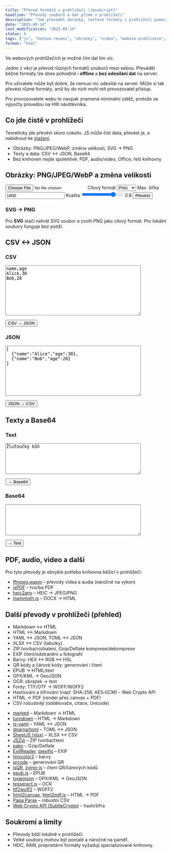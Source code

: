```yaml
---
title: "Převod formátů v prohlížeči (JavaScript)"
headline: "Převody souborů a dat přímo v prohlížeči"
description: "Jak převádět obrázky, textové formáty v prohlížeči pomocí JavaScriptu – bez odesílání dat na server."
date: "2025-09-14"
last_modification: "2025-09-14"
status: 0
tags: ["js", "hotova-reseni", "obrazky", "video", "webove-prohlizece", "produktivita"]
format: "html"
---
```


<p>Ve webových prohlížečích je možné čím dal tím víc.</p>

<p>Jedno z věcí je převod různých formátů souborů mezi sebou. Převádět běžné formáty lze dnes pohodlně i <b>offline</b> a <b>bez odesílání dat</b> na server.</p>

<p>Pro uživatele může být dobré, že nemusí nic odesílat na server. Může si tak převést různé formáty, aniž by do nich mohl mít provozovatel přístup.</p>

<p>Pro provozovatele webu to naopak znamená minimální zátěž, protože se výpočty provedou na HW návštěvníka.</p>

<h2 id="co-jde">Co jde čistě v prohlížeči</h2>

<p>Teoreticky jde převést skoro cokoliv. JS může číst data, převést je, a nabídnout ke <a href="/atribut-download">stažení</a>.</p>

<p></p>

<ul>
  <li>Obrázky: PNG/JPEG/WebP, změna velikosti, SVG → PNG</li>
  <li>Texty a data: CSV ↔ JSON, Base64</li>
  <li>Bez knihoven nejde spolehlivě: PDF, audio/video, Office; řeší knihovny</li>
</ul>

<h2 id="obrazky">Obrázky: PNG/JPEG/WebP a změna velikosti</h2>
<div class="live no-source">
  <p class="flex gap-2 flex-wrap">
    <input id="imgInput" type="file" accept="image/*">
    <label>Cílový formát
      <select id="imgFormat">
        <option value="image/png">PNG</option>
        <option value="image/jpeg">JPEG</option>
        <option value="image/webp">WebP</option>
      </select>
    </label>
    <label>Max. šířka
      <input id="imgMaxW" type="number" value="1600" min="1">
    </label>
    <label>Kvalita
      <input id="imgQuality" type="range" min="0" max="1" step="0.05" value="0.8">
      <span id="imgQualityVal">0.8</span>
    </label>
    <button id="imgConvert">Převést</button>
  </p>
  <p id="imgInfo"></p>
  <canvas id="imgCanvas" class="border" style="max-width:100%; display:none"></canvas>
  <p class="flex gap-2 flex-wrap">
    <a id="imgDownload" download="converted.png" style="display:none">Stáhnout výsledek</a>
  </p>
</div>

<h3 id="svg-png">SVG → PNG</h3>
<p>Pro <b>SVG</b> stačí nahrát SVG soubor a zvolit PNG jako cílový formát. Pro lokální soubory funguje bez potíží.</p>

<h2 id="csv-json">CSV ↔ JSON</h2>
<div class="live no-source">
  <div class="grid" style="grid-template-columns:1fr 1fr; gap:1rem; align-items:start">
    <div>
      <h3>CSV</h3>
      <textarea id="csvInput" rows="10" cols="50">name,age
Alice,30
Bob,28</textarea>
      <p class="flex gap-2 flex-wrap">
        <button id="csvToJson">CSV → JSON</button>
      </p>
    </div>
    <div>
      <h3>JSON</h3>
      <textarea id="jsonInput" rows="10" cols="50">[
  {"name":"Alice","age":30},
  {"name":"Bob","age":28}
]</textarea>
      <p class="flex gap-2 flex-wrap">
        <button id="jsonToCsv">JSON → CSV</button>
      </p>
    </div>
  </div>
</div>

<h2 id="base64">Texty a Base64</h2>
<div class="live no-source">
  <div class="grid" style="grid-template-columns:1fr 1fr; gap:1rem; align-items:start">
    <div>
      <h3>Text</h3>
      <textarea id="txtPlain" rows="6" cols="50">Žluťoučký kůň</textarea>
      <p class="flex gap-2 flex-wrap"><button id="toB64">→ Base64</button></p>
    </div>
    <div>
      <h3>Base64</h3>
      <textarea id="txtB64" rows="6" cols="50"></textarea>
      <p class="flex gap-2 flex-wrap"><button id="fromB64">→ Text</button></p>
    </div>
  </div>
</div>

<h2 id="pdf-video">PDF, audio, video a další</h2>
<p>Pro tyto převody je obvykle potřeba knihovna běžící v prohlížeči:</p>
<div class="external-content">
  <ul>
    <li><a href="https://github.com/ffmpegwasm/ffmpeg.wasm">ffmpeg.wasm</a> – převody videa a audia (náročné na výkon)</li>
    <li><a href="https://github.com/parallax/jsPDF">jsPDF</a> – tvorba PDF</li>
    <li><a href="https://github.com/alexcorvi/heic2any">heic2any</a> – HEIC → JPEG/PNG</li>
    <li><a href="https://github.com/mwilliamson/mammoth.js">mammoth.js</a> – DOCX → HTML</li>
  </ul>
</div>

<h2 id="dalsi">Další převody v prohlížeči (přehled)</h2>
<ul>
  <li>Markdown ↔ HTML</li>
  <li>HTML ↔ Markdown</li>
  <li>YAML ↔ JSON, TOML ↔ JSON</li>
  <li>XLSX ↔ CSV (tabulky)</li>
  <li>ZIP tvorba/rozbalení, Gzip/Deflate komprese/dekomprese</li>
  <li>EXIF čtení/odstranění u fotografií</li>
  <li>Barvy: HEX ↔ RGB ↔ HSL</li>
  <li>QR kódy a čárové kódy: generování i čtení</li>
  <li>EPUB → HTML/text</li>
  <li>GPX/KML → GeoJSON</li>
  <li>OCR: obrázek → text</li>
  <li>Fonty: TTF/OTF → WOFF/WOFF2</li>
  <li>Hashování a šifrování (např. SHA‑256, AES‑GCM) – Web Crypto API</li>
  <li>HTML → PDF (render přes canvas + PDF)</li>
  <li>CSV robustněji (oddělovače, citace, Unicode)</li>
  
</ul>

<div class="external-content">
  <ul>
    <li><a href="https://github.com/markedjs/marked">marked</a> – Markdown → HTML</li>
    <li><a href="https://github.com/mixmark-io/turndown">turndown</a> – HTML → Markdown</li>
    <li><a href="https://github.com/nodeca/js-yaml">js-yaml</a> – YAML ↔ JSON</li>
    <li><a href="https://github.com/iarna/iarna-toml">@iarna/toml</a> – TOML ↔ JSON</li>
    <li><a href="https://sheetjs.com/">SheetJS (xlsx)</a> – XLSX ↔ CSV</li>
    <li><a href="https://stuk.github.io/jszip/">JSZip</a> – ZIP tvorba/čtení</li>
    <li><a href="https://github.com/nodeca/pako">pako</a> – Gzip/Deflate</li>
    <li><a href="https://github.com/mattiasw/ExifReader">ExifReader</a>, <a href="https://github.com/hMatoba/piexifjs">piexifjs</a> – EXIF</li>
    <li><a href="https://github.com/bgrins/TinyColor">tinycolor2</a> – barvy</li>
    <li><a href="https://github.com/soldair/node-qrcode">qrcode</a> – generování QR</li>
    <li><a href="https://github.com/cozmo/jsQR">jsQR</a>, <a href="https://github.com/zxing-js/library">zxing-js</a> – čtení QR/čárových kódů</li>
    <li><a href="https://github.com/futurepress/epub.js">epub.js</a> – EPUB</li>
    <li><a href="https://github.com/mapbox/togeojson">togeojson</a> – GPX/KML → GeoJSON</li>
    <li><a href="https://github.com/naptha/tesseract.js">tesseract.js</a> – OCR</li>
    <li><a href="https://github.com/nfroidure/ttf2woff2">ttf2woff2</a> – WOFF2</li>
    <li><a href="https://github.com/niklasvh/html2canvas">html2canvas</a>, <a href="https://github.com/eKoopmans/html2pdf.js">html2pdf.js</a> – HTML → PDF</li>
    <li><a href="https://www.papaparse.com/">Papa Parse</a> – robustní CSV</li>
    <li><a href="https://developer.mozilla.org/en-US/docs/Web/API/SubtleCrypto">Web Crypto API (SubtleCrypto)</a> – hash/šifra</li>
  </ul>
  
</div>

<h2 id="soukromi">Soukromí a limity</h2>
<ul>
  <li>Převody běží lokálně v prohlížeči.</li>
  <li>Velké soubory mohou být pomalé a náročné na paměť.</li>
  <li>HEIC, RAW, proprietární formáty vyžadují specializované knihovny.</li>
</ul>

<script>
  var imgInput = document.getElementById("imgInput")
  var imgFormat = document.getElementById("imgFormat")
  var imgMaxW = document.getElementById("imgMaxW")
  var imgQuality = document.getElementById("imgQuality")
  var imgQualityVal = document.getElementById("imgQualityVal")
  var imgConvert = document.getElementById("imgConvert")
  var imgCanvas = document.getElementById("imgCanvas")
  var imgInfo = document.getElementById("imgInfo")
  var imgDownload = document.getElementById("imgDownload")

  imgQuality.addEventListener("input", function() {
    imgQualityVal.textContent = imgQuality.value
  })

  function readFileAsDataURL(file) {
    return new Promise(function(resolve, reject) {
      var reader = new FileReader()
      reader.onload = function() { resolve(reader.result) }
      reader.onerror = function(e) { reject(e) }
      reader.readAsDataURL(file)
    })
  }

  function dataURLToImage(url) {
    return new Promise(function(resolve, reject) {
      var img = new Image()
      img.onload = function() { resolve(img) }
      img.onerror = function(e) { reject(e) }
      img.src = url
    })
  }

  function canvasToBlob(canvas, type, quality) {
    return new Promise(function(resolve) {
      if (type === "image/jpeg" || type === "image/webp") canvas.toBlob(resolve, type, parseFloat(quality))
      else canvas.toBlob(resolve, type)
    })
  }

  function formatBytes(bytes) {
    if (!bytes && bytes !== 0) return ""
    var units = ["B","KB","MB","GB"]
    var i = 0
    var size = bytes
    while (size >= 1024 && i < units.length - 1) { size /= 1024; i++ }
    return size.toFixed(size < 10 && i > 0 ? 1 : 0) + " " + units[i]
  }

  function suggestName(originalName, mime) {
    var base = originalName.replace(/\.[^.]+$/, "")
    if (mime === "image/png") return base + ".png"
    if (mime === "image/jpeg") return base + ".jpg"
    if (mime === "image/webp") return base + ".webp"
    return base
  }

  imgConvert.addEventListener("click", function() {
    var file = imgInput.files && imgInput.files[0]
    if (!file) {
      imgInfo.textContent = "Vyberte soubor"
      return
    }
    var target = imgFormat.value
    readFileAsDataURL(file).then(function(url) {
      return dataURLToImage(url)
    }).then(function(image) {
      var maxW = parseInt(imgMaxW.value, 10)
      var ratio = image.width > maxW ? maxW / image.width : 1
      var w = Math.max(1, Math.round(image.width * ratio))
      var h = Math.max(1, Math.round(image.height * ratio))
      imgCanvas.width = w
      imgCanvas.height = h
      var ctx = imgCanvas.getContext("2d")
      ctx.drawImage(image, 0, 0, w, h)
      return canvasToBlob(imgCanvas, target, imgQuality.value)
    }).then(function(blob) {
      if (!blob) {
        imgInfo.textContent = "Převod selhal"
        return
      }
      var url = URL.createObjectURL(blob)
      imgCanvas.style.display = "block"
      imgDownload.style.display = "inline-block"
      imgDownload.href = url
      imgDownload.download = suggestName(imgInput.files[0].name, imgFormat.value)
      var info = []
      info.push("Vstup: " + imgInput.files[0].type + ", " + formatBytes(imgInput.files[0].size))
      info.push("Výstup: " + imgFormat.value + ", " + formatBytes(blob.size))
      info.push("Rozměry: " + imgCanvas.width + "×" + imgCanvas.height)
      imgInfo.textContent = info.join(" · ")
    }).catch(function() {
      imgInfo.textContent = "Nepodařilo se načíst obrázek"
    })
  })

  var csvInput = document.getElementById("csvInput")
  var jsonInput = document.getElementById("jsonInput")
  var csvToJson = document.getElementById("csvToJson")
  var jsonToCsv = document.getElementById("jsonToCsv")

  function parseCsv(text) {
    var rows = []
    var row = []
    var cell = ""
    var quoted = false
    for (var i = 0; i < text.length; i++) {
      var ch = text[i]
      if (quoted) {
        if (ch === '"') {
          if (text[i + 1] === '"') { cell += '"'; i++ } else { quoted = false }
        } else {
          cell += ch
        }
      } else {
        if (ch === '"') quoted = true
        else if (ch === ",") { row.push(cell); cell = "" }
        else if (ch === "\n" || ch === "\r") {
          if (ch === "\r" && text[i + 1] === "\n") i++
          row.push(cell)
          rows.push(row)
          row = []
          cell = ""
        } else {
          cell += ch
        }
      }
    }
    if (cell.length > 0 || row.length > 0) { row.push(cell); rows.push(row) }
    return rows
  }

  function toCsv(rows) {
    return rows.map(function(r) {
      return r.map(function(v) {
        var s = v == null ? "" : String(v)
        var needQuote = /[",\n\r]/.test(s)
        s = s.replace(/"/g, '""')
        return needQuote ? '"' + s + '"' : s
      }).join(",")
    }).join("\n")
  }

  csvToJson.addEventListener("click", function() {
    try {
      var rows = parseCsv(csvInput.value.trim())
      if (!rows.length) { jsonInput.value = "[]"; return }
      var headers = rows[0]
      var data = []
      for (var i = 1; i < rows.length; i++) {
        var obj = {}
        for (var j = 0; j < headers.length; j++) {
          obj[headers[j]] = rows[i][j]
        }
        data.push(obj)
      }
      jsonInput.value = JSON.stringify(data, null, 2)
    } catch (e) {
      jsonInput.value = "[]"
    }
  })

  jsonToCsv.addEventListener("click", function() {
    try {
      var arr = JSON.parse(jsonInput.value)
      if (!Array.isArray(arr) || !arr.length) { csvInput.value = ""; return }
      var keys = Object.keys(arr.reduce(function(acc, o) { Object.keys(o).forEach(function(k){ acc[k]=true }); return acc }, {}))
      var rows = [keys]
      for (var i = 0; i < arr.length; i++) {
        rows.push(keys.map(function(k){ return arr[i][k] }))
      }
      csvInput.value = toCsv(rows)
    } catch (e) {
      csvInput.value = ""
    }
  })

  var txtPlain = document.getElementById("txtPlain")
  var txtB64 = document.getElementById("txtB64")
  var toB64 = document.getElementById("toB64")
  var fromB64 = document.getElementById("fromB64")

  function base64Encode(str) {
    var bytes = new TextEncoder().encode(str)
    var bin = ""
    for (var i = 0; i < bytes.length; i++) bin += String.fromCharCode(bytes[i])
    return btoa(bin)
  }

  function base64Decode(b64) {
    var bin = atob(b64)
    var bytes = new Uint8Array(bin.length)
    for (var i = 0; i < bin.length; i++) bytes[i] = bin.charCodeAt(i)
    return new TextDecoder("utf-8").decode(bytes)
  }

  toB64.addEventListener("click", function() {
    try { txtB64.value = base64Encode(txtPlain.value) } catch(e) { txtB64.value = "" }
  })
  fromB64.addEventListener("click", function() {
    try { txtPlain.value = base64Decode(txtB64.value.trim()) } catch(e) { txtPlain.value = "" }
  })
</script>

